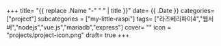 +++
title= "{{ replace .Name "-" " " | title }}"
date= {{ .Date }}
categories= ["project"]
subcategories = ["my-little-raspi"]
tags= ["라즈베리파이4","웹서버","nodejs","vue.js","mariadb","express"]
cover= ""
icon = "projects/project-icon.png"
draft= true
+++
